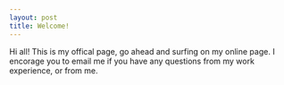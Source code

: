 ```yaml
---
layout: post
title: Welcome!
---
```

Hi all! This is my offical page, go ahead and surfing on my online page. I encorage you to email me if you have any questions from my work experience, or from me. 
